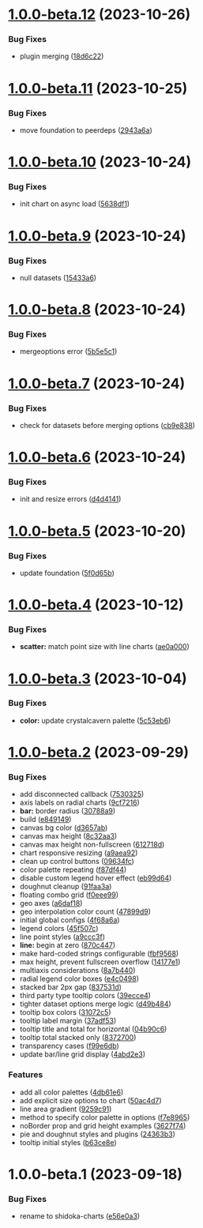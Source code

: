 # [1.0.0-beta.12](https://github.com/kyndryl-design-system/shidoka-charts/compare/v1.0.0-beta.11...v1.0.0-beta.12) (2023-10-26)


### Bug Fixes

* plugin merging ([18d6c22](https://github.com/kyndryl-design-system/shidoka-charts/commit/18d6c227b32ea2749ddac426881b079e5fa66b99))

# [1.0.0-beta.11](https://github.com/kyndryl-design-system/shidoka-charts/compare/v1.0.0-beta.10...v1.0.0-beta.11) (2023-10-25)


### Bug Fixes

* move foundation to peerdeps ([2943a6a](https://github.com/kyndryl-design-system/shidoka-charts/commit/2943a6ad4ea1e70e9f18f6ea4bdeba6385f9410e))

# [1.0.0-beta.10](https://github.com/kyndryl-design-system/shidoka-charts/compare/v1.0.0-beta.9...v1.0.0-beta.10) (2023-10-24)


### Bug Fixes

* init chart on async load ([5638df1](https://github.com/kyndryl-design-system/shidoka-charts/commit/5638df152a3eea86bfcca1c134f9d357e2d54677))

# [1.0.0-beta.9](https://github.com/kyndryl-design-system/shidoka-charts/compare/v1.0.0-beta.8...v1.0.0-beta.9) (2023-10-24)


### Bug Fixes

* null datasets ([15433a6](https://github.com/kyndryl-design-system/shidoka-charts/commit/15433a658b87a9d920e0a2a707cf0ebf9a6724fb))

# [1.0.0-beta.8](https://github.com/kyndryl-design-system/shidoka-charts/compare/v1.0.0-beta.7...v1.0.0-beta.8) (2023-10-24)


### Bug Fixes

* mergeoptions error ([5b5e5c1](https://github.com/kyndryl-design-system/shidoka-charts/commit/5b5e5c13dd1686ee0eb8f595dce8d5a953e69e36))

# [1.0.0-beta.7](https://github.com/kyndryl-design-system/shidoka-charts/compare/v1.0.0-beta.6...v1.0.0-beta.7) (2023-10-24)


### Bug Fixes

* check for datasets before merging options ([cb9e838](https://github.com/kyndryl-design-system/shidoka-charts/commit/cb9e838d73d9e2f6781d853263a38ff48e5a4cf0))

# [1.0.0-beta.6](https://github.com/kyndryl-design-system/shidoka-charts/compare/v1.0.0-beta.5...v1.0.0-beta.6) (2023-10-24)


### Bug Fixes

* init and resize errors ([d4d4141](https://github.com/kyndryl-design-system/shidoka-charts/commit/d4d41419329caa51926b34333a520a049c3b34fb))

# [1.0.0-beta.5](https://github.com/kyndryl-design-system/shidoka-charts/compare/v1.0.0-beta.4...v1.0.0-beta.5) (2023-10-20)


### Bug Fixes

* update foundation ([5f0d65b](https://github.com/kyndryl-design-system/shidoka-charts/commit/5f0d65b9080c92b3abb1af8312b8bed6a96a08aa))

# [1.0.0-beta.4](https://github.com/kyndryl-design-system/shidoka-charts/compare/v1.0.0-beta.3...v1.0.0-beta.4) (2023-10-12)


### Bug Fixes

* **scatter:** match point size with line charts ([ae0a000](https://github.com/kyndryl-design-system/shidoka-charts/commit/ae0a0002f9e9a124354e0969076b69e44bcc984e))

# [1.0.0-beta.3](https://github.com/kyndryl-design-system/shidoka-charts/compare/v1.0.0-beta.2...v1.0.0-beta.3) (2023-10-04)


### Bug Fixes

* **color:** update crystalcavern palette ([5c53eb6](https://github.com/kyndryl-design-system/shidoka-charts/commit/5c53eb68095b273504b72a8be4799b8777cc8750))

# [1.0.0-beta.2](https://github.com/kyndryl-design-system/shidoka-charts/compare/v1.0.0-beta.1...v1.0.0-beta.2) (2023-09-29)


### Bug Fixes

* add disconnected callback ([7530325](https://github.com/kyndryl-design-system/shidoka-charts/commit/753032570cb5dde4ad3875e2d2716b9cd91ed4b2))
* axis labels on radial charts ([9cf7216](https://github.com/kyndryl-design-system/shidoka-charts/commit/9cf7216bcb30c884c205236340a10a3d2743487b))
* **bar:** border radius ([30788a9](https://github.com/kyndryl-design-system/shidoka-charts/commit/30788a915c4f0fcdec727a4ac219aea9d32faa90))
* build ([e849149](https://github.com/kyndryl-design-system/shidoka-charts/commit/e8491493a18a0b1901f07d23236d6b0180362b13))
* canvas bg color ([d3657ab](https://github.com/kyndryl-design-system/shidoka-charts/commit/d3657ab9423f5ca73a0f4f0a48de047ab056da06))
* canvas max height ([8c32aa3](https://github.com/kyndryl-design-system/shidoka-charts/commit/8c32aa3c11a988c9cb4321b4e853f9ce6576634c))
* canvas max height non-fullscreen ([612718d](https://github.com/kyndryl-design-system/shidoka-charts/commit/612718d8d2c96860caef9773767d6a987ac78465))
* chart responsive resizing ([a9aea92](https://github.com/kyndryl-design-system/shidoka-charts/commit/a9aea929eaee19d9b566f63b71abcc93b1a565de))
* clean up control buttons ([09634fc](https://github.com/kyndryl-design-system/shidoka-charts/commit/09634fcd715d9bbedaaf9efb2d11baa66e5192c6))
* color palette repeating ([f87df44](https://github.com/kyndryl-design-system/shidoka-charts/commit/f87df44ce266fa458b930188eeca9f6346a13e24))
* disable custom legend hover effect ([eb99d64](https://github.com/kyndryl-design-system/shidoka-charts/commit/eb99d64eff88d49d5c4901549c8bdf7d330ec8d4))
* doughnut cleanup ([91faa3a](https://github.com/kyndryl-design-system/shidoka-charts/commit/91faa3aa4f588e20990d86d40f654817848983e2))
* floating combo grid ([f0eee99](https://github.com/kyndryl-design-system/shidoka-charts/commit/f0eee99874eceb671abd4a1bf71a9c84cbef9231))
* geo axes ([a6daf18](https://github.com/kyndryl-design-system/shidoka-charts/commit/a6daf18b73dacf5b52274c258df565b6496a0310))
* geo interpolation color count ([47899d9](https://github.com/kyndryl-design-system/shidoka-charts/commit/47899d93a4c2c42a1a09bf7ff474a88b91a89468))
* initial global configs ([4f68a6a](https://github.com/kyndryl-design-system/shidoka-charts/commit/4f68a6ae1a57e15bae177766fc57ec0cb0e407d7))
* legend colors ([45f507c](https://github.com/kyndryl-design-system/shidoka-charts/commit/45f507cdbc9d0a86fd085aadefe01022de99dee1))
* line point styles ([a9ccc3f](https://github.com/kyndryl-design-system/shidoka-charts/commit/a9ccc3f777b0f26fbaf08099749c3523dd0f8304))
* **line:** begin at zero ([870c447](https://github.com/kyndryl-design-system/shidoka-charts/commit/870c4478440758170005dcf31251ed6b705bc74d))
* make hard-coded strings configurable ([fbf9568](https://github.com/kyndryl-design-system/shidoka-charts/commit/fbf95689ab60607ee9cb7934709ce13a409d91c1))
* max height, prevent fullscreen overflow ([14177e1](https://github.com/kyndryl-design-system/shidoka-charts/commit/14177e1930ca52ff21582c43bd09a02e6d984eef))
* multiaxis considerations ([8a7b440](https://github.com/kyndryl-design-system/shidoka-charts/commit/8a7b4408393724cdcb44ddb9d75776120ce33dcf))
* radial legend color boxes ([e4c0498](https://github.com/kyndryl-design-system/shidoka-charts/commit/e4c04989e1210616c01fb8be5fa2ff3904a0277d))
* stacked bar 2px gap ([837531d](https://github.com/kyndryl-design-system/shidoka-charts/commit/837531d5ca12392622d7fc9e7c434962ab2aefd2))
* third party type tooltip colors ([39ecce4](https://github.com/kyndryl-design-system/shidoka-charts/commit/39ecce4479094d65aa85c43defa706b583abf7dc))
* tighter dataset options merge logic ([d49b484](https://github.com/kyndryl-design-system/shidoka-charts/commit/d49b4841662c1d73600c7ee93cad27000dfa093a))
* tooltip box colors ([31072c5](https://github.com/kyndryl-design-system/shidoka-charts/commit/31072c58563e24cf007a979dbb1ac47905863ae3))
* tooltip label margin ([37adf53](https://github.com/kyndryl-design-system/shidoka-charts/commit/37adf536083912edb30f369f8d7d5d46270c10a0))
* tooltip title and total for horizontal ([04b90c6](https://github.com/kyndryl-design-system/shidoka-charts/commit/04b90c67ffd10589144db0c8f786ddb9cc14fa08))
* tooltip total stacked only ([8372700](https://github.com/kyndryl-design-system/shidoka-charts/commit/837270063542b286954e223efe175d4566e1021b))
* transparency cases ([f99e6db](https://github.com/kyndryl-design-system/shidoka-charts/commit/f99e6dbb97fe2967afdbcf89d0af7b5525407835))
* update bar/line grid display ([4abd2e3](https://github.com/kyndryl-design-system/shidoka-charts/commit/4abd2e3feb8563b6452eec94d43c45774fad07f1))


### Features

* add all color palettes ([4db61e6](https://github.com/kyndryl-design-system/shidoka-charts/commit/4db61e6f8896c4882457bf6c963cedcbf0d40253))
* add explicit size options to chart ([50ac4d7](https://github.com/kyndryl-design-system/shidoka-charts/commit/50ac4d72cc518d67a5dc7d0dd999ca4cf0f0dcf6))
* line area gradient ([9259c91](https://github.com/kyndryl-design-system/shidoka-charts/commit/9259c9110fb93655805506e6462577bcea14112b))
* method to specify color palette in options ([f7e8965](https://github.com/kyndryl-design-system/shidoka-charts/commit/f7e8965b2ae51b0e32b8815a72d3d39cc6eb40e6))
* noBorder prop and grid height examples ([3627f74](https://github.com/kyndryl-design-system/shidoka-charts/commit/3627f741da3a12eb50abe6c8b5989cab589110f0))
* pie and doughnut styles and plugins ([24363b3](https://github.com/kyndryl-design-system/shidoka-charts/commit/24363b3fc4a5189f1b1060f73924e0d5fb683da2))
* tooltip initial styles ([b63ce8e](https://github.com/kyndryl-design-system/shidoka-charts/commit/b63ce8ea6a82b822439fb9ec6fae5486c2f6da42))

# 1.0.0-beta.1 (2023-09-18)


### Bug Fixes

* rename to shidoka-charts ([e56e0a3](https://github.com/kyndryl-design-system/shidoka-charts/commit/e56e0a32ccc37a6fde8f5f09be1b004e75b8bb92))
